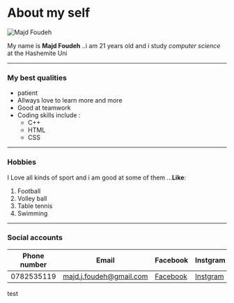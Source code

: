 # About my self
![Majd Foudeh](https://encrypted-tbn0.gstatic.com/images?q=tbn:ANd9GcShyZWYPEncWdEfHARCCc_DcvFFf1f1qcAgxQ&usqp=CAU)

My name is **Majd Foudeh** ..i am 21 years old and i study *computer science* at the Hashemite Uni
___

### My best qualities 
* patient
* Allways love to learn more and more
* Good at teamwork
* Coding skills include :
  * C++
  * HTML
  * CSS
___
### Hobbies
I Love all kinds of sport and i am good at some of them ...**Like**: 
1. Football
2. Volley ball 
3. Table tennis
4. Swimming
___
### Social accounts
|Phone number|Email|Facebook|Instgram|
|-----|-----|------|------|
|0782535119|majd.j.foudeh@gmail.com|[Facebook](https://web.facebook.com/majd.foudeh.1/)|[Instgram](https://www.instagram.com/majd.foudeh.1/)

test